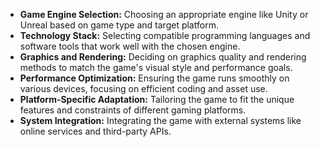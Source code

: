 - **Game Engine Selection:** Choosing an appropriate engine like Unity or Unreal based on game type and target platform.
- **Technology Stack:** Selecting compatible programming languages and software tools that work well with the chosen engine.
- **Graphics and Rendering:** Deciding on graphics quality and rendering methods to match the game's visual style and performance goals.
- **Performance Optimization:** Ensuring the game runs smoothly on various devices, focusing on efficient coding and asset use.
- **Platform-Specific Adaptation:** Tailoring the game to fit the unique features and constraints of different gaming platforms.
- **System Integration:** Integrating the game with external systems like online services and third-party APIs.